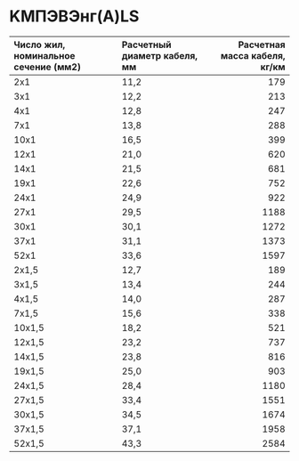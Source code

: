 # KMПЭBЭнг(A)LS

|  Число жил, номинальное сечение (мм2)   | Расчетный диаметр кабеля, мм   |   Расчетная масса кабеля, кг/км |
|:----------------------------------------|:-------------------------------|--------------------------------:|
| 2x1                                     | 11,2                           |                             179 |
| 3x1                                     | 12,2                           |                             213 |
| 4x1                                     | 12,8                           |                             247 |
| 7x1                                     | 13,8                           |                             288 |
| 10x1                                    | 16,5                           |                             399 |
| 12x1                                    | 21,0                           |                             620 |
| 14x1                                    | 21,5                           |                             681 |
| 19x1                                    | 22,6                           |                             752 |
| 24x1                                    | 24,9                           |                             922 |
| 27x1                                    | 29,5                           |                            1188 |
| 30x1                                    | 30,1                           |                            1272 |
| 37x1                                    | 31,1                           |                            1373 |
| 52x1                                    | 33,6                           |                            1597 |
| 2x1,5                                   | 12,7                           |                             189 |
| 3x1,5                                   | 13,4                           |                             244 |
| 4x1,5                                   | 14,0                           |                             287 |
| 7x1,5                                   | 15,6                           |                             338 |
| 10x1,5                                  | 18,2                           |                             521 |
| 12x1,5                                  | 23,2                           |                             737 |
| 14x1,5                                  | 23,8                           |                             816 |
| 19x1,5                                  | 25,0                           |                             903 |
| 24x1,5                                  | 28,4                           |                            1180 |
| 27x1,5                                  | 33,4                           |                            1551 |
| 30x1,5                                  | 34,5                           |                            1674 |
| 37x1,5                                  | 37,1                           |                            1958 |
| 52x1,5                                  | 43,3                           |                            2584 |